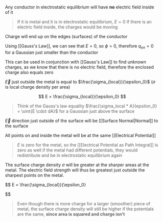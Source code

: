 Any conductor in electrostatic equilibrium will have **no** electric field inside of it

> If it is metal and it is in electrostatic equilibrium, $E = 0$
> If there is an electric field inside, the charges would be moving

Charge will end up on the edges (surfaces) of the conductor

Using [[Gauss's Law]], we can see that $E = 0$, so $\phi = 0$, therefore $q_{en} = 0$ for a Gaussian just smaller than the conductor

This can be used in conjunction with [[Gauss's Law]] to find unknown charges, as we know that there is no electric field, therefore the enclosed charge also equals zero

$\vec{E}$ just outside the metal is equal to $\frac{\sigma_{local}}{\epsilon_0}$ ($\sigma$ is local charge density per area)

$$
E = \frac{\sigma_{local}}{\epsilon_0}
$$

> Think of the Gauss's law equality $\frac{\sigma_local * A}{epsilon_0} = \oint{E \cdot dA}$ for a Gaussian just above the surface


$\vec{E}$ direction just outside of the surface will be [[Surface Normal|Normal]] to the surface

All points on and inside the metal will be at the same [[Electrical Potential]]

> $E$ is zero for the metal, so the [[Electrical Potential as Path Integral]] is zero as well 
> if the metal had different potentials, they would redistribute and be in electrostatic equilibrium again
> 

 The surface charge density $\sigma$ will be greater at the sharper areas at the metal. The electric field strength will thus be greatest just outside the sharpest points on the metal.

 $$
 E = \frac{\sigma_{local}}{\epsilon_0}
 
 
 
 $$

> Even though there is more charge for a larger (smoother) piece of metal, the surface charge density will still be higher if the potentials are the same, **since area is squared and charge isn't** 


 
